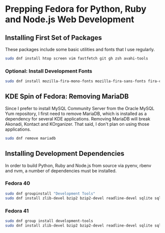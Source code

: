 # Prepping Fedora for Python, Ruby and Node.js Web Development

## Installing First Set of Packages

These packages include some basic utilities and fonts that I use regularly.

```bash
sudo dnf install htop screen vim fastfetch git gh zsh avahi-tools
```

### Optional: Install Development Fonts

```bash
sudo dnf install mozilla-fira-mono-fonts mozilla-fira-sans-fonts fira-code-fonts jetbrains-mono-fonts-all cascadia-fonts-all cascadia-code-fonts cascadia-code-pl-fonts ibm-plex-fonts-all
```

## KDE Spin of Fedora: Removing MariaDB

Since I prefer to install MySQL Community Server from the Oracle MySQL Yum repository, I first need to remove MariaDB, which is installed as a dependency for several KDE applications. Removing MariaDB will break Akonadi, Kontact and KOrganizer. That said, I don't plan on using those applications.

```bash
sudo dnf remove mariadb
```

## Installing Development Dependencies

In order to build Python, Ruby and Node.js from source via pyenv, rbenv and nvm, a number of dependencies must be installed.

### Fedora 40

```bash
sudo dnf groupinstall "Development Tools"
sudo dnf install zlib-devel bzip2 bzip2-devel readline-devel sqlite sqlite-devel openssl-devel xz xz-devel libffi-devel findutils tk-devel libyaml-devel gcc-g++ cmake scdoc
```

### Fedora 41

```bash
sudo dnf group install development-tools
sudo dnf install zlib-devel bzip2 bzip2-devel readline-devel sqlite sqlite-devel openssl-devel xz xz-devel libffi-devel findutils tk-devel libyaml-devel gcc-g++ cmake scdoc
```
